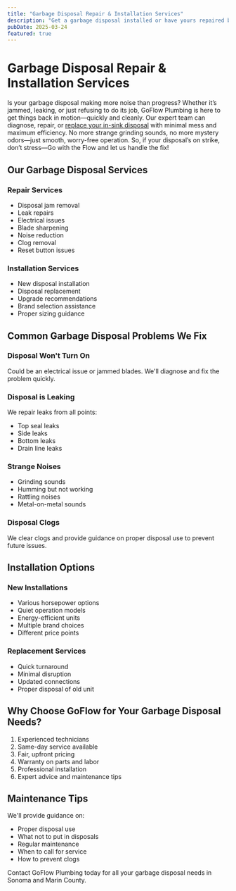 ```yaml
---
title: "Garbage Disposal Repair & Installation Services"
description: "Get a garbage disposal installed or have yours repaired by our expert plumbers with upfront pricing."
pubDate: 2025-03-24
featured: true
---
```


# Garbage Disposal Repair & Installation Services

Is your garbage disposal making more noise than progress? Whether it’s jammed, leaking, or just refusing to do its job, GoFlow Plumbing is here to get things back in motion—quickly and cleanly. Our expert team can diagnose, repair, or [replace your in-sink disposal](/articles/garbage-disposal-choices) with minimal mess and maximum efficiency. No more strange grinding sounds, no more mystery odors—just smooth, worry-free operation. So, if your disposal’s on strike, don’t stress—Go with the Flow and let us handle the fix!

## Our Garbage Disposal Services

### Repair Services
- Disposal jam removal
- Leak repairs
- Electrical issues
- Blade sharpening
- Noise reduction
- Clog removal
- Reset button issues

### Installation Services
- New disposal installation
- Disposal replacement
- Upgrade recommendations
- Brand selection assistance
- Proper sizing guidance

## Common Garbage Disposal Problems We Fix

### Disposal Won't Turn On
Could be an electrical issue or jammed blades. We'll diagnose and fix the problem quickly.

### Disposal is Leaking
We repair leaks from all points:
- Top seal leaks
- Side leaks
- Bottom leaks
- Drain line leaks

### Strange Noises
- Grinding sounds
- Humming but not working
- Rattling noises
- Metal-on-metal sounds

### Disposal Clogs
We clear clogs and provide guidance on proper disposal use to prevent future issues.

## Installation Options

### New Installations
- Various horsepower options
- Quiet operation models
- Energy-efficient units
- Multiple brand choices
- Different price points

### Replacement Services
- Quick turnaround
- Minimal disruption
- Updated connections
- Proper disposal of old unit

## Why Choose GoFlow for Your Garbage Disposal Needs?

1. Experienced technicians
2. Same-day service available
3. Fair, upfront pricing
4. Warranty on parts and labor
5. Professional installation
6. Expert advice and maintenance tips

## Maintenance Tips

We'll provide guidance on:
- Proper disposal use
- What not to put in disposals
- Regular maintenance
- When to call for service
- How to prevent clogs

Contact GoFlow Plumbing today for all your garbage disposal needs in Sonoma and Marin County.
